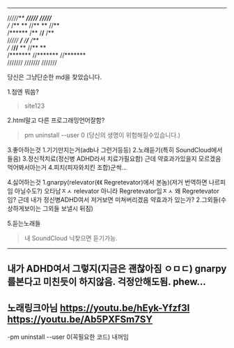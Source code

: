 




 ******     *******     *******    
/*////**   **/////**   **/////**   
/*   /**  **     //** **     //**  
/******  /**      /**/**      /**  
/*//// **/**      /**/**      /**  
/*    /**//**     ** //**     **   
/*******  //*******   //*******    
///////    ///////     ///////    

당신은 그냥단순한 md을 찾았습니다.













































1.첨엔 뭐씀?
>site123

2.html말고 다른 프로그래밍언어잘함?
>pm uninstall --user 0 (당신의 생명이 위험해질수있습니다.)

3.좋아하는것
1.기기만지는거(adb나 그런거등등)
2.노래듣기(특히 SoundCloud에서 들음)
3.정신적치료(정신병 ADHD라서 치료가필요함)
근데 약효과가있을지 모르겠음
먹어봐서아는거
4.피치(피자와치킨 조합)군싹...

4.싫어하는것
1.gnarpy(relevator(《《 Regretevator)에서 본놈)(저거 번역하면 나르피임 아닐수도?)
오타남ㅈㅅ
relevator 아니라 Regretevator임ㅈㅅ
왜 Regretevator임?
근데 내가 정신병ADHD여서 저거보면 미쳐버리겠음 약효과가 있는가?
2.그외들(수상하게보이는 그외들 보낼시 뒤짐)

5.듣는노래들
>내 SoundCloud 닉찾으면 듣기가능.
------------
내가 ADHD여서 그렇지(지금은 괜찮아짐 ㅇㅁㄷ)
gnarpy를본다고 미친듯이 하지않음.
걱정안해도됨.
phew...
------------
노래링크아님
https://youtu.be/hEyk-Yfzf3I
https://youtu.be/Ab5PXFSm7SY
------------
-pm uninstall --user 0(꼭필요한 코드)
내꺼임
